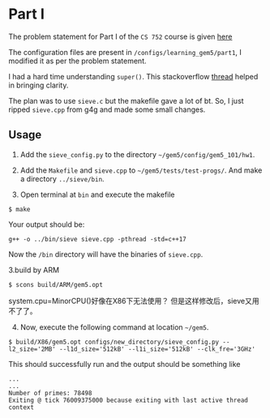 # Part I

The problem statement for Part I of the `CS 752` course is given [here](http://pages.cs.wisc.edu/~david/courses/cs752/Fall2015/wiki/index.php?n=Main.Homework1)

The configuration files are present in `/configs/learning_gem5/part1`, I modified it as per the problem statement.  

I had a hard time understanding `super()`. This stackoverflow [thread](https://stackoverflow.com/questions/576169/understanding-python-super-with-init-methods) helped in bringing clarity.

The plan was to use `sieve.c` but the makefile gave a lot of bt. So, I just ripped `sieve.cpp` from g4g and made some small changes. 

## Usage

1. Add the `sieve_config.py` to the directory `~/gem5/config/gem5_101/hw1`.

2. Add the `Makefile` and `sieve.cpp` to `~/gem5/tests/test-progs/`. And make  a directory `../sieve/bin`. 

3. Open terminal at `bin` and execute the makefile
```shell
$ make
```
Your output should be: 
```shell
g++ -o ../bin/sieve sieve.cpp -pthread -std=c++17
```
Now the `/bin` directory will have the binaries of `sieve.cpp`.

3.build by ARM
```shell
$ scons build/ARM/gem5.opt
```
system.cpu=MinorCPU()好像在X86下无法使用？
但是这样修改后，sieve又用不了了。

4. Now, execute the following command at location `~/gem5`.
```shell
$ build/X86/gem5.opt configs/new_directory/sieve_config.py --l2_size='2MB' --l1d_size='512kB' --l1i_size='512kB' --clk_fre='3GHz'
```
This should successfully run and the output should be something like
```shell
...
...
Number of primes: 78498
Exiting @ tick 76009375000 because exiting with last active thread context
```




